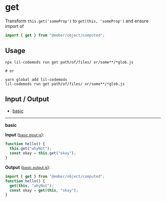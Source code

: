 # get

Transform `this.get('someProp')` to `get(this, 'someProp')` and ensure import of 
```js 
import { get } from "@ember/object/computed";
```

## Usage

```
npx lil-codemods run get path/of/files/ or/some**/*glob.js

# or

yarn global add lil-codemods
lil-codemods run get path/of/files/ or/some**/*glob.js
```

## Input / Output

<!--FIXTURES_TOC_START-->
* [basic](#basic)
<!--FIXTURES_TOC_END-->

<!--FIXTURES_CONTENT_START-->
---
<a id="basic">**basic**</a>

**Input** (<small>[basic.input.js](transforms/get/__testfixtures__/basic.input.js)</small>):
```js
function hello() {
  this.get("whyNot");
  const okay = this.get("okay");
}

```

**Output** (<small>[basic.output.js](transforms/get/__testfixtures__/basic.output.js)</small>):
```js
import { get } from "@ember/object/computed";
function hello() {
  get(this, "whyNot");
  const okay = get(this, "okay");
}

```
<!--FIXTURES_CONTENT_END-->